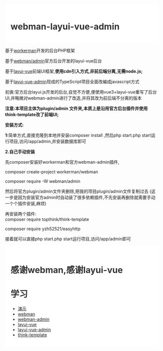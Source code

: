 <div style="padding:18px;max-width: 1024px;margin:0 auto;background-color:#fff;color:#333">
<h1>webman-layui-vue-admin</h1></div>

基于<a href="https://www.workerman.net" target="__blank">workerman</a>开发的后台PHP框架</br>

基于<a href="https://www.workerman.net/doc/webman-admin/" target="__blank">webman/admin</a>官方后台开发的layui-vue后台</br>

基于<a href="http://www.layui-vue.com/zh-CN/index">layui-vue</a>前端UI框架,<b>使用cdn引入方式,非前后端分离,无需node.js;</b></br>

基于<a href="https://gitee.com/layui-vue/layui-vue-admin">layui-vue-admin</a>现成的TypeScript项目全面改编成javascript方式</br>

初衷:官方后台layui.js开发的后台,自觉不方便,便使用vue3+layui-vue重写了后台UI,并略微对webman-admin进行了改造,并将其改为前后端不分离的版本</br>

<b>注意:本项目主体为plugin/admin 文件夹,本质上是沿用官方后台插件并使用think-template改了前端UI;</b></br>

<b>安装方式:</b></br>

<b>1:</b>简单方式,直接克隆到本地并安装composer install ,然后php start.php start运行项目,访问/app/admin,并安装数据库即可</br>

<b>2.自己手动安装</b></br>

先composer安装好workerman和官方webman-admin插件,</br>

composer create-project workerman/webman

composer require -W webman/admin

然后将官方plugin/admin文件夹删除,把我的项目plugin/admin文件复制过去
(这一步是因为安装官方admin时自动装了很多依赖插件,不先安装再删除就需要手动一个个插件安装,麻烦)

再安装两个插件:</br>
composer require topthink/think-template

composer require yzh52521/easyhttp

接着就可以直接php start.php start运行项目,访问/app/admin即可</br>








<div style="padding:18px;max-width: 1024px;margin:0 auto;background-color:#fff;color:#333">
<h1>感谢webman,感谢layui-vue</h1>
<h1>学习</h1>

<ul>

  <li>
    <a href="https://www.ajjl.xin/app/admin" target="__blank">演示</a>
  </li>
  <li>
    <a href="https://www.workerman.net/webman" target="__blank">webman</a>
  </li>
  <li>
    <a href="https://www.workerman.net/doc/webman-admin/" target="__blank">webman-admin</a>
  </li>
  <li>
    <a href="http://www.layui-vue.com/zh-CN/index" target="__blank">layui-vue</a>
  </li>
  <li>
    <a href="https://gitee.com/layui-vue/layui-vue-admin" target="__blank">layui-vue-admin</a>
  </li>
  <li>
    <a href="https://www.kancloud.cn/manual/think-template/1286412" target="__blank">think-template </a>
  </li>
</ul></div>